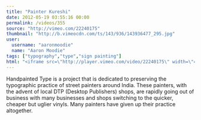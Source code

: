 ```yaml
---
title: "Painter Kureshi"
date: 2012-05-19 03:55:16 00:00
permalink: /videos/355
source: "http://vimeo.com/22240175"
thumbnail: "http://b.vimeocdn.com/ts/143/936/143936477_295.jpg"
user:
  username: "aaronmoodie"
  name: "Aaron Moodie"
tags: ["typography","type","sign painting"]
html: "<iframe src=\"http://player.vimeo.com/video/22240175\" width=\"480\" height=\"272\" frameborder=\"0\" webkitallowfullscreen mozallowfullscreen allowfullscreen></iframe>"
---
```


Handpainted Type is a project that is dedicated to preserving the typographic practice
of street painters around India. These painters, with the advent of local DTP (Desktop Publishers) shops, are rapidly going out of business with many businesses and shops switching to the quicker, cheaper but uglier vinyls. Many painters have given up their practice altogether.